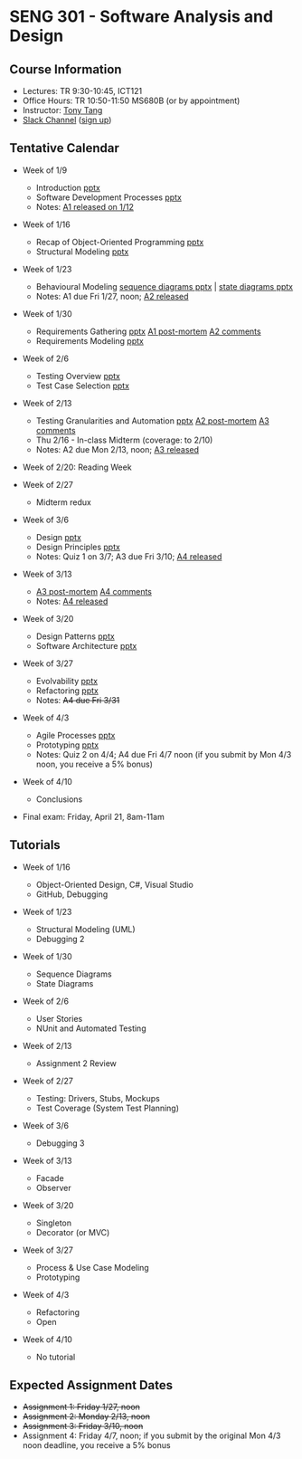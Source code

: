 # SENG 301 - Software Analysis and Design

## Course Information

* Lectures: TR 9:30-10:45, ICT121
* Office Hours: TR 10:50-11:50 MS680B (or by appointment)
* Instructor: [Tony Tang](http://hcitang.org)
* [Slack Channel](https://seng301.slack.com/) ([sign up](https://seng301.slack.com/signup))
<!-- * [Reddit: /r/uofcseng301](http://reddit.com/r/uofcseng301) -->

## Tentative Calendar

* Week of 1/9
    * Introduction [pptx](http://hcitang.org/uploads/Teaching/seng301-1-introduction.pptx)
    * Software Development Processes [pptx](http://hcitang.org/uploads/Teaching/seng301-2-software-process-models.pptx)
    * Notes: [A1 released on 1/12](a1.md)

* Week of 1/16
    * Recap of Object-Oriented Programming [pptx](http://hcitang.org/uploads/Teaching/seng301-3-ood.pptx)
    * Structural Modeling [pptx](http://hcitang.org/uploads/Teaching/seng301-4-structural-modeling.pptx)

* Week of 1/23
    * Behavioural Modeling [sequence diagrams pptx](http://hcitang.org/uploads/Teaching/seng301-5-sequence-diagrams.pptx) | [state diagrams pptx](http://hcitang.org/uploads/Teaching/seng301-6-state-diagrams.pptx)
    * Notes: A1 due Fri 1/27, noon; [A2 released](a2.md)

* Week of 1/30
    * Requirements Gathering [pptx](http://hcitang.org/uploads/Teaching/seng301-7-requirements-gathering.pptx) [A1 post-mortem](http://hcitang.org/uploads/Teaching/seng301-a1-post.pptx) [A2 comments](http://hcitang.org/uploads/Teaching/seng301-a2-pre.pptx)
    * Requirements Modeling [pptx](http://hcitang.org/uploads/Teaching/seng301-8-requirements-modeling.pptx)

* Week of 2/6
    * Testing Overview [pptx](http://hcitang.org/uploads/Teaching/seng301-9-testing-overview.pptx)
    * Test Case Selection [pptx](http://hcitang.org/uploads/Teaching/seng301-10-testing-breaking-code.pptx)

* Week of 2/13
    * Testing Granularities and Automation [pptx](http://hcitang.org/uploads/Teaching/seng301-11-testing-granularities.pptx) [A2 post-mortem](http://hcitang.org/uploads/Teaching/seng301-a2-post.pptx) [A3 comments](http://hcitang.org/uploads/Teaching/seng301-a3-pre.pptx)
    * Thu 2/16 - In-class Midterm (coverage: to 2/10)
    * Notes: A2 due Mon 2/13, noon; [A3 released](a3.md)

* Week of 2/20: Reading Week

* Week of 2/27
    * Midterm redux

* Week of 3/6
    * Design [pptx](http://hcitang.org/uploads/Teaching/seng301-12-design.pptx)
    * Design Principles [pptx](http://hcitang.org/uploads/Teaching/seng301-13-design-principles.pptx)
    * Notes: Quiz 1 on 3/7; A3 due Fri 3/10; [A4 released](a4.md)

* Week of 3/13
    * [A3 post-mortem](http://hcitang.org/uploads/Teaching/seng301-a3-post.pptx) [A4 comments](http://hcitang.org/uploads/Teaching/seng301-a4-pre.pptx)
    * Notes: [A4 released](a4.md)

* Week of 3/20
    * Design Patterns [pptx](http://hcitang.org/uploads/Teaching/seng301-14-intro-to-design-patterns.pptx)
    * Software Architecture [pptx](http://hcitang.org/uploads/Teaching/seng301-15-intro-to-software-architecture.pptx)

* Week of 3/27
    * Evolvability [pptx](http://hcitang.org/uploads/Teaching/seng301-16-evolvability.pptx)
    * Refactoring [pptx](http://hcitang.org/uploads/Teaching/seng301-17-refactoring.pptx)
    * Notes: ~~A4 due Fri 3/31~~

* Week of 4/3
    * Agile Processes [pptx](http://hcitang.org/uploads/Teaching/seng301-18-agile-methods.pptx)
    * Prototyping [pptx](http://hcitang.org/uploads/Teaching/seng301-19-prototyping.pptx)
    * Notes: Quiz 2 on 4/4; A4 due Fri 4/7 noon (if you submit by Mon 4/3 noon, you receive a 5% bonus)

* Week of 4/10
    * Conclusions

* Final exam: Friday, April 21, 8am-11am

## Tutorials

* Week of 1/16
    * Object-Oriented Design, C#, Visual Studio
    * GitHub, Debugging

* Week of 1/23
    * Structural Modeling (UML)
    * Debugging 2

* Week of 1/30
    * Sequence Diagrams
    * State Diagrams

* Week of 2/6
    * User Stories
    * NUnit and Automated Testing

* Week of 2/13
    * Assignment 2 Review

* Week of 2/27
    * Testing: Drivers, Stubs, Mockups
    * Test Coverage (System Test Planning)

* Week of 3/6
    * Debugging 3

* Week of 3/13
    * Facade
    * Observer

* Week of 3/20
    * Singleton
    * Decorator (or MVC)

* Week of 3/27
    * Process & Use Case Modeling
    * Prototyping

* Week of 4/3
    * Refactoring
    * Open

* Week of 4/10
    * No tutorial

## Expected Assignment Dates

* ~~Assignment 1: Friday 1/27, noon~~
* ~~Assignment 2: Monday 2/13, noon~~
* ~~Assignment 3: Friday 3/10, noon~~
* Assignment 4: Friday 4/7, noon; if you submit by the original Mon 4/3 noon deadline, you receive a 5% bonus
